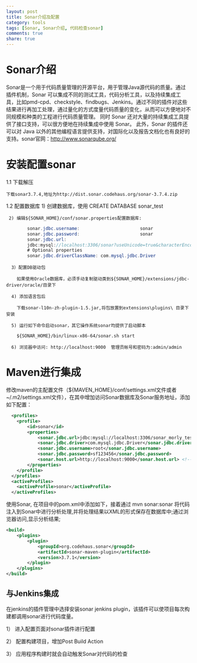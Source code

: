 ```yaml
---
layout: post
title: Sonar介绍及配置
category: tools
tags: [Sonar, Sonar介绍, 代码检查sonar]
comments: true
share: true
---
```


# Sonar介绍  #

Sonar是一个用于代码质量管理的开源平台，用于管理Java源代码的质量。通过插件机制，Sonar 可以集成不同的测试工具，代码分析工具，以及持续集成工具，比如pmd-cpd、checkstyle、findbugs、Jenkins。通过不同的插件对这些结果进行再加工处理，通过量化的方式度量代码质量的变化，从而可以方便地对不同规模和种类的工程进行代码质量管理。
同时 Sonar 还对大量的持续集成工具提供了接口支持，可以很方便地在持续集成中使用 Sonar。
此外，Sonar 的插件还可以对 Java 以外的其他编程语言提供支持，对国际化以及报告文档化也有良好的支持。sonar官网：http://www.sonarqube.org/

# 安装配置sonar  #
1.1 下载解压

    下载sonar3.7.4,地址为http://dist.sonar.codehaus.org/sonar-3.7.4.zip

1.2 配置数据库
     1) 创建数据库，使用 CREATE DATABASE sonar_test
     
     2) 编辑${SONAR_HOME}/conf/sonar.properties配置数据库:
     
```java
        sonar.jdbc.username:                       sonar
        sonar.jdbc.password:                       sonar
        sonar.jdbc.url:                            
        jdbc:mysql://localhost:3306/sonar?useUnicode=true&characterEncoding=utf8&rewriteBatchedStatements=true
        # Optional properties
        sonar.jdbc.driverClassName: com.mysql.jdbc.Driver
```
      3）配置DB驱动包
      
        如果使用Oracle数据库，必须手动复制驱动类到${SONAR_HOME}/extensions/jdbc-driver/oracle/目录下
        
      4) 添加语言包后
      
        下载sonar-l10n-zh-plugin-1.5.jar,将包放置到extensions\plugins\ 目录下安装
        
      5) 运行如下命令启动sonar，其它操作系统sonar均提供了启动脚本
      
        ${SONAR_HOME}/bin/linux-x86-64/sonar.sh start
        
      6) 浏览器中访问: http://localhost:9000  管理员帐号和密码为:admin/admin

# Maven进行集成  #

修改maven的主配置文件（${MAVEN_HOME}/conf/settings.xml文件或者 ~/.m2/settings.xml文件），在其中增加访问Sonar数据库及Sonar服务地址，添加如下配置：

```xml
  <profiles>
    <profile>
        <id>sonar</id>
        <properties>
            <sonar.jdbc.url>jdbc:mysql://localhost:3306/sonar_morly_test</sonar.jdbc.url>
            <sonar.jdbc.driver>com.mysql.jdbc.Driver</sonar.jdbc.driver>
            <sonar.jdbc.username>root</sonar.jdbc.username>
            <sonar.jdbc.password>sf123456</sonar.jdbc.password>
            <sonar.host.url>http://localhost:9000</sonar.host.url> <!-- Sonar服务器访问地址 -->
        </properties>
    </profile>
  </profiles>
  <activeProfiles>
    <activeProfile>sonar</activeProfile>
  </activeProfiles>
```

使用Sonar, 在项目中的pom.xml中添加如下，接着通过 mvn sonar:sonar 将代码注入到Sonar中进行分析处理,并将处理结果以XML的形式保存在数据库中;通过浏览器访问,显示分析结果;

```xml
<build>
    <plugins>
        <plugin>
            <groupId>org.codehaus.sonar</groupId>
            <artifactId>sonar-maven-plugin</artifactId>
            <version>3.7.1</version>
        </plugin>
    </plugins>
</build>
```

## 与Jenkins集成  ##
在jenkins的插件管理中选择安装sonar jenkins plugin，该插件可以使项目每次构建都调用sonar进行代码度量。

1） 进入配置页面对sonar插件进行配置

2） 配置构建项目，增加Post Build Action

3） 应用程序构建时就会自动触发Sonar对代码的检查